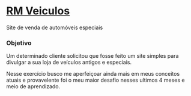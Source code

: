 # <a href="">RM Veiculos</a>
 Site de venda de automóveis especiais
 
 ### Objetivo
 
 <p> Um determinado cliente solicitou que fosse feito um site simples para divulgar a sua loja de veículos antigos e especiais.</p>

<p>Nesse exercício busco me aperfeiçoar ainda mais em meus conceitos atuais e provavelente foi o meu maior desafio nesses ultimos 4 meses e meio de aprendizado.</p>

